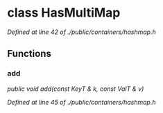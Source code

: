 # class HasMultiMap

*Defined at line 42 of ./public/containers/hashmap.h*

## Functions

### add

*public void add(const KeyT & k, const ValT & v)*

*Defined at line 45 of ./public/containers/hashmap.h*



